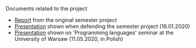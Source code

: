 Documents related to the project

- [Report](https://infoscience.epfl.ch/record/277075?ln=en) from the original semester project
- [Presentation](semester_project_presentation.pdf) shown when defending the semester project (16.01.2020)
- [Presentation](seminar_2020_05.pdf) shown on 'Programming languages' seminar at the University of Warsaw (11.05.2020, in Polish)
